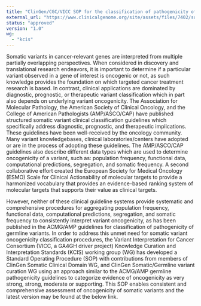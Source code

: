 ```yaml
---
title: "ClinGen/CGC/VICC SOP for the classification of pathogenicity of somatic variants in cancer (oncogenicity)"
external_url: "https://www.clinicalgenome.org/site/assets/files/7402/sop_for_classification_of_oncogenicity_of_somatic_variants_version_1_0.pdf"
status: "approved"
version: "1.0"
wg:
  - "kcis"
---
```

Somatic variants in cancer-relevant genes are interpreted from multiple partially overlapping perspectives. When 
considered in discovery and translational research endeavors, it is important to determine if a particular variant 
observed in a gene of interest is oncogenic or not, as such knowledge provides the foundation on which targeted cancer 
treatment research is based. In contrast, clinical applications are dominated by diagnostic, prognostic, or therapeutic 
variant classification which in part also depends on underlying variant oncogenicity. The Association for Molecular Pathology, 
the American Society of Clinical Oncology, and the College of American Pathologists (AMP/ASCO/CAP) have published 
structured somatic variant clinical classification guidelines which specifically address diagnostic, prognostic, and 
therapeutic implications. These guidelines have been well-received by the oncology community. Many variant 
knowledgebases, clinical laboratories/centers have adopted or are in the process of adopting these guidelines. The 
AMP/ASCO/CAP guidelines also describe different data types which are used to determine oncogenicity of a variant, such 
as: population frequency, functional data, computational predictions, segregation, and somatic frequency. A second 
collaborative effort created the European Society for Medical Oncology (ESMO) Scale for Clinical Actionability of 
molecular targets to provide a harmonized vocabulary that provides an evidence-based ranking system of molecular 
targets that supports their value as clinical targets. 

However, neither of these clinical guideline systems provide systematic and comprehensive procedures for aggregating 
population frequency, functional data, computational predictions, segregation, and somatic frequency to consistently 
interpret variant oncogenicity, as has been published in the ACMG/AMP guidelines for classification of pathogenicity 
of germline variants. In order to address this unmet need for somatic variant oncogenicity classification procedures, 
the Variant Interpretation for Cancer Consortium (VICC, a GA4GH driver project) Knowledge Curation and Interpretation 
Standards (KCIS) working group (WG) has developed a Standard Operating Procedure (SOP) with contributions from members 
of ClinGen Somatic Clinical Domain WG, and ClinGen Somatic/Germline variant curation WG using an approach similar to 
the ACMG/AMP germline pathogenicity guidelines to categorize evidence of oncogenicity as very strong, strong, moderate 
or supporting. This SOP enables consistent and comprehensive assessment of oncogenicity of somatic variants and the 
latest version may be found at the below link.